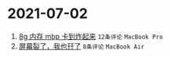 # 2021-07-02

1. [8g 内存 mbp 卡到炸起来](https://www.v2ex.com/t/787036) `12条评论` `MacBook Pro`
1. [屏幕裂了，我也幵了](https://www.v2ex.com/t/787042) `8条评论` `MacBook Air`
